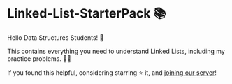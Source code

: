 # Linked-List-StarterPack 📚
Hello Data Structures Students! 👋

This contains everything you need to understand Linked Lists, including my practice problems. 👩‍🏫

If you found this helpful, considering starring ⭐ it, and [joining our server](https://discord.gg/T3y9E6Sy2h)!
